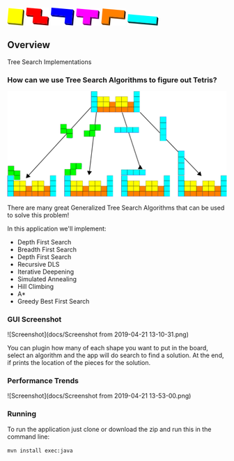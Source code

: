 ![](docs/39px-Tetromino_O.svg.png)
![](docs/53px-Tetromino_Z.svg.png)
![](docs/54px-Tetromino_J.svg.png)
![](docs/54px-Tetromino_T.svg.png)
![](docs/56px-Tetromino_L.svg.png)
![](docs/71px-Tetromino_I.svg.png)


## Overview

Tree Search Implementations

### How can we use Tree Search Algorithms to figure out Tetris?

![Tree Search for Bin Packing](docs/treeBuildingGraphic.png)


There are many great Generalized Tree Search Algorithms that can be used
to solve this problem!

In this application we'll implement:

- Depth First Search
- Breadth First Search
- Depth First Search
- Recursive DLS
- Iterative Deepening
- Simulated Annealing
- Hill Climbing
- A*
- Greedy Best First Search



### GUI Screenshot

![Screenshot](docs/Screenshot from 2019-04-21 13-10-31.png)

You can plugin how many of each shape you want to put in the board, select an algorithm
and the app will do search to find a solution. At the end, if prints the location of the 
pieces for the solution.

### Performance Trends

![Screenshot](docs/Screenshot from 2019-04-21 13-53-00.png)


### Running
To run the application just clone or download the zip and run
this in the command line:

`mvn install exec:java
`